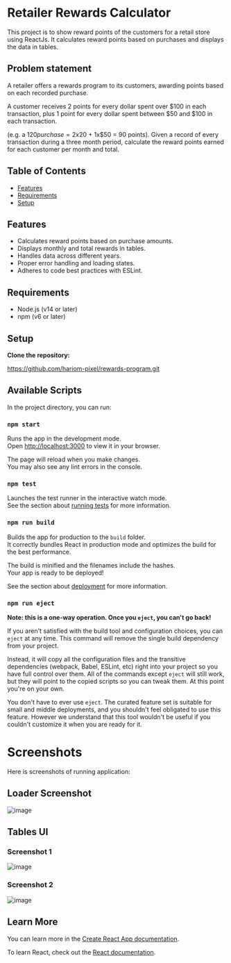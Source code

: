 # Retailer Rewards Calculator

This project is to show reward points of the customers for a retail store using ReactJs. It calculates reward points based on purchases and displays the data in tables.

## Problem statement

A retailer offers a rewards program to its customers, awarding points based on each recorded purchase.

A customer receives 2 points for every dollar spent over $100 in each transaction, plus 1 point for every dollar spent between $50 and $100 in each transaction.

(e.g. a $120 purchase = 2x$20 + 1x$50 = 90 points). Given a record of every transaction during a three month period, calculate the reward points earned for each customer per month and total.

## Table of Contents

- [Features](#features)
- [Requirements](#requirements)
- [Setup](#setup)

## Features

- Calculates reward points based on purchase amounts.
- Displays monthly and total rewards in tables.
- Handles data across different years.
- Proper error handling and loading states.
- Adheres to code best practices with ESLint.

## Requirements

- Node.js (v14 or later)
- npm (v6 or later)

## Setup

**Clone the repository:**

https://github.com/hariom-pixel/rewards-program.git

## Available Scripts

In the project directory, you can run:

### `npm start`

Runs the app in the development mode.\
Open [http://localhost:3000](http://localhost:3000) to view it in your browser.

The page will reload when you make changes.\
You may also see any lint errors in the console.

### `npm test`

Launches the test runner in the interactive watch mode.\
See the section about [running tests](https://facebook.github.io/create-react-app/docs/running-tests) for more information.

### `npm run build`

Builds the app for production to the `build` folder.\
It correctly bundles React in production mode and optimizes the build for the best performance.

The build is minified and the filenames include the hashes.\
Your app is ready to be deployed!

See the section about [deployment](https://facebook.github.io/create-react-app/docs/deployment) for more information.

### `npm run eject`

**Note: this is a one-way operation. Once you `eject`, you can't go back!**

If you aren't satisfied with the build tool and configuration choices, you can `eject` at any time. This command will remove the single build dependency from your project.

Instead, it will copy all the configuration files and the transitive dependencies (webpack, Babel, ESLint, etc) right into your project so you have full control over them. All of the commands except `eject` will still work, but they will point to the copied scripts so you can tweak them. At this point you're on your own.

You don't have to ever use `eject`. The curated feature set is suitable for small and middle deployments, and you shouldn't feel obligated to use this feature. However we understand that this tool wouldn't be useful if you couldn't customize it when you are ready for it.

# Screenshots

Here is screenshots of running application:

## Loader Screenshot

![image](https://github.com/user-attachments/assets/e480ba72-2409-4a9d-9098-d4ba42ea5f4c)


## Tables UI

 ### Screenshot 1
 ![image](https://github.com/user-attachments/assets/f27aab8e-f468-4a10-a20f-b375d9c19da0)

 ### Screenshot 2
 ![image](https://github.com/user-attachments/assets/80728396-9e44-44f0-969f-a7de72733598)


## Learn More

You can learn more in the [Create React App documentation](https://facebook.github.io/create-react-app/docs/getting-started).

To learn React, check out the [React documentation](https://reactjs.org/).
